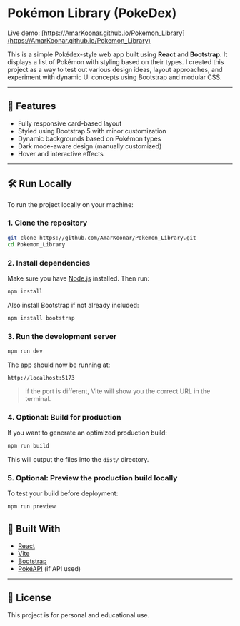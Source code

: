 # Pokémon Library (PokeDex)

Live demo: [https://AmarKoonar.github.io/Pokemon_Library](https://AmarKoonar.github.io/Pokemon_Library)

This is a simple Pokédex-style web app built using **React** and **Bootstrap**. It displays a list of Pokémon with styling based on their types. I created this project as a way to test out various design ideas, layout approaches, and experiment with dynamic UI concepts using Bootstrap and modular CSS.

---

## 🚀 Features

- Fully responsive card-based layout
- Styled using Bootstrap 5 with minor customization
- Dynamic backgrounds based on Pokémon types
- Dark mode-aware design (manually customized)
- Hover and interactive effects

---

## 🛠️ Run Locally

To run the project locally on your machine:

### 1. Clone the repository

```bash
git clone https://github.com/AmarKoonar/Pokemon_Library.git
cd Pokemon_Library
```

### 2. Install dependencies

Make sure you have [Node.js](https://nodejs.org/) installed. Then run:

```bash
npm install
```

Also install Bootstrap if not already included:

```bash
npm install bootstrap
```

### 3. Run the development server

```bash
npm run dev
```

The app should now be running at:

```
http://localhost:5173
```

> If the port is different, Vite will show you the correct URL in the terminal.

### 4. Optional: Build for production

If you want to generate an optimized production build:

```bash
npm run build
```

This will output the files into the `dist/` directory.

### 5. Optional: Preview the production build locally

To test your build before deployment:

```bash
npm run preview
```

## 📁 Built With

- [React](https://reactjs.org/)
- [Vite](https://vitejs.dev/)
- [Bootstrap](https://getbootstrap.com/)
- [PokéAPI](https://pokeapi.co/) (if API used)

---

## 📄 License

This project is for personal and educational use.